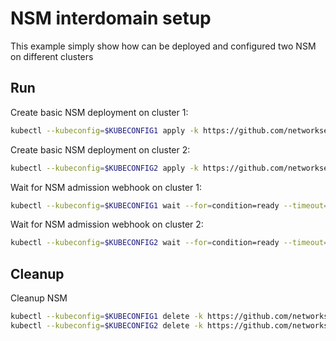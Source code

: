 # NSM interdomain setup


This example simply show how can be deployed and configured two NSM on different clusters

## Run

Create basic NSM deployment on cluster 1:

```bash
kubectl --kubeconfig=$KUBECONFIG1 apply -k https://github.com/networkservicemesh/deployments-k8s/examples/interdomain/nsm/cluster1?ref=c48fa9b9ea691844a6f69f947dd7b562e1e23f46
```

Create basic NSM deployment on cluster 2:

```bash
kubectl --kubeconfig=$KUBECONFIG2 apply -k https://github.com/networkservicemesh/deployments-k8s/examples/interdomain/nsm/cluster2?ref=c48fa9b9ea691844a6f69f947dd7b562e1e23f46
```

Wait for NSM admission webhook on cluster 1:

```bash
kubectl --kubeconfig=$KUBECONFIG1 wait --for=condition=ready --timeout=1m pod -n nsm-system -l app=admission-webhook-k8s
```

Wait for NSM admission webhook on cluster 2:

```bash
kubectl --kubeconfig=$KUBECONFIG2 wait --for=condition=ready --timeout=1m pod -n nsm-system -l app=admission-webhook-k8s
```

## Cleanup

Cleanup NSM
```bash
kubectl --kubeconfig=$KUBECONFIG1 delete -k https://github.com/networkservicemesh/deployments-k8s/examples/interdomain/nsm/cluster1?ref=c48fa9b9ea691844a6f69f947dd7b562e1e23f46
kubectl --kubeconfig=$KUBECONFIG2 delete -k https://github.com/networkservicemesh/deployments-k8s/examples/interdomain/nsm/cluster2?ref=c48fa9b9ea691844a6f69f947dd7b562e1e23f46
```
